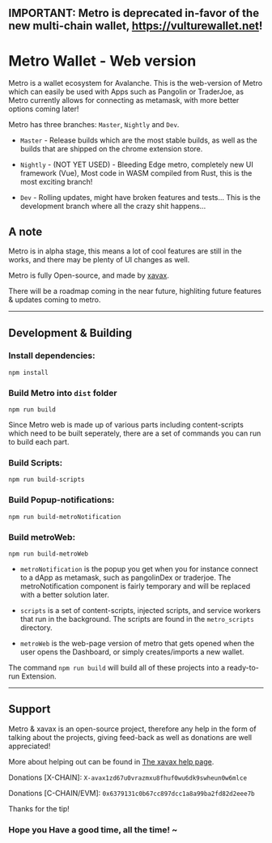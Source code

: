 ## IMPORTANT: Metro is deprecated in-favor of the new multi-chain wallet, https://vulturewallet.net!

# Metro Wallet - Web version

Metro is a wallet ecosystem for Avalanche. This is the web-version of Metro
which can easily be used with Apps such as Pangolin or TraderJoe, as Metro currently allows for connecting as metamask, with more better options coming later!

Metro has three branches: `Master`, `Nightly` and `Dev`.

* `Master` - Release builds which are the most stable builds, as well as the builds that are shipped on the chrome extension store.

* `Nightly` - (NOT YET USED) - Bleeding Edge metro, completely new UI framework (Vue), Most code in WASM compiled from Rust, this is the most
            exciting branch!

* `Dev` - Rolling updates, might have broken features and tests... This is the development branch where all the crazy shit happens...


## A note
Metro is in alpha stage, this means a lot of cool features are still in the works,
and there may be plenty of UI changes as well.

Metro is fully Open-source, and made by [xavax](https://xavax.io).

There will be a roadmap coming in the near future, highliting future features & updates
coming to metro.
___

## Development & Building

### Install dependencies:
```
npm install
```

### Build Metro into `dist` folder
```
npm run build
```

Since Metro web is made up of various parts including content-scripts which need to be
built seperately, there are a set of commands you can run to build each part.

### Build Scripts:
```
npm run build-scripts
```

### Build Popup-notifications:
```
npm run build-metroNotification
```
### Build metroWeb:
```
npm run build-metroWeb
```

* `metroNotification` is the popup you get when you for instance connect to a dApp as metamask, such as
pangolinDex or traderjoe. The metroNotification component is fairly temporary and will be replaced with
a better solution later.

* `scripts` is a set of content-scripts, injected scripts, and service workers that run in the background. The scripts are found in the `metro_scripts` directory.

* `metroWeb` is the web-page version of metro that gets opened when the user opens the Dashboard,
or simply creates/imports a new wallet.

The command `npm run build` will build all of these projects into a ready-to-run Extension.

___

## Support
Metro & xavax is an open-source project, therefore any help in the form of talking about the projects, giving feed-back as well as donations are well appreciated!

More about helping out can be found in [The xavax help page](https://xavax.io).

Donations [X-CHAIN]: `X-avax1zd67u0vrazmxu8fhuf0wu6dk9swheun0w6mlce`

Donations [C-CHAIN/EVM]: `0x6379131c0b67cc897dcc1a8a99ba2fd82d2eee7b`

Thanks for the tip!

### Hope you Have a good time, all the time! ~
